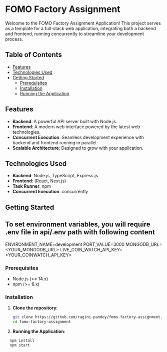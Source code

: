 # FOMO Factory Assignment

Welcome to the FOMO Factory Assignment Application! This project serves as a template for a full-stack web application, integrating both a backend and frontend, running concurrently to streamline your development process.

## Table of Contents
- [Features](#features)
- [Technologies Used](#technologies-used)
- [Getting Started](#getting-started)
  - [Prerequisites](#prerequisites)
  - [Installation](#installation)
  - [Running the Application](#running-the-application)

## Features
- **Backend**: A powerful API server built with Node.js.
- **Frontend**: A modern web interface powered by the latest web technologies.
- **Concurrent Execution**: Seamless development experience with backend and frontend running in parallel.
- **Scalable Architecture**: Designed to grow with your application.

## Technologies Used
- **Backend**: Node.js, TypeScript, Express.js
- **Frontend**: (React, Next.js)
- **Task Runner**: npm
- **Concurrent Execution**: concurrently

## Getting Started
## To set environment variables, you will require .env file in api/.env path with following content

ENVIRONMENT_NAME=development
PORT_VALUE=3000
MONGODB_URL=<YOUR_MONGODB_URL>
LIVE_COIN_WATCH_API_KEY=<YOUR_COINWATCH_API_KEY>

### Prerequisites
- Node.js (>= 14.x)
- npm (>= 6.x)

### Installation
1. **Clone the repository**:
   ```bash
   git clone https://github.com/ragini-pandey/fomo-factory-assignment.git
   cd fomo-factory-assignment

2. **Running the Application**:
 ```bash
   npm install
   npm start
